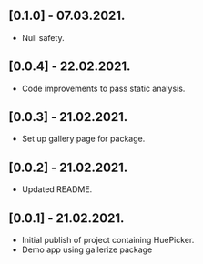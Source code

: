 ## [0.1.0] - 07.03.2021.

- Null safety.

## [0.0.4] - 22.02.2021.

- Code improvements to pass static analysis.

## [0.0.3] - 21.02.2021.

- Set up gallery page for package.

## [0.0.2] - 21.02.2021.

- Updated README.

## [0.0.1] - 21.02.2021.

- Initial publish of project containing HuePicker.
- Demo app using gallerize package
